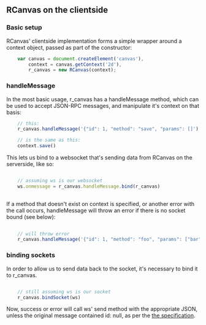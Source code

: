 ## RCanvas on the clientside


### Basic setup

RCanvas' clientside implementation forms a simple wrapper around a context object, passed as part of the constructor:

```javascript
    var canvas = document.createElement('canvas'),
        context = canvas.getContext('2d'),
        r_canvas = new RCanvas(context);

```

### handleMessage

In the most basic usage, r_canvas has a handleMessage method, which can be used to accept JSON-RPC messages, and manipulate it's context on that basis:

```javascript
    // this:
    r_canvas.handleMessage('{"id": 1, "method": "save", "params": []');

    // is the same as this:
    context.save()
```

This lets us bind to a websocket that's sending data from RCanvas on the serverside, like so:

```javascript

    // assuming ws is our websocket
    ws.onmessage = r_canvas.handleMessage.bind(r_canvas)
    
```

If a method that doesn't exist on context is specified, or another error with the call occurs, handleMessage will throw an error if there is no socket bound (see below):

```javascript
    
    // will throw error
    r_canvas.handleMessage('{"id": 1, "method": "foo", "params": ["bar"]');

```

### binding sockets

In order to allow us to send data back to the socket, it's necessary to bind it to r_canvas. 

```javascript

    // still assuming ws is our socket
    r_canvas.bindSocket(ws)

```

Now, success or error will call ws' send method with the appropriate JSON, unless the original message contained id: null, as per the [the specification](http://json-rpc.org/wiki/specification).
